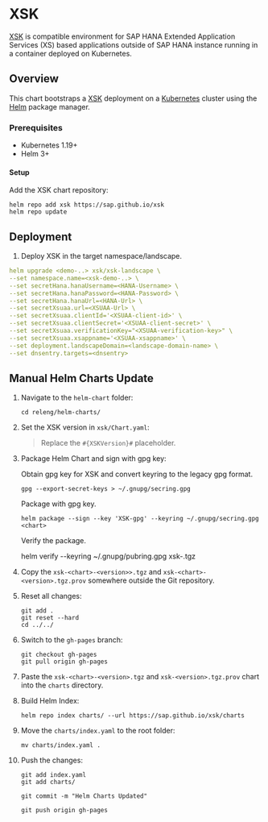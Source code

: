 # XSK

[XSK](https://github.com/sap/xsk) is compatible environment for SAP HANA Extended Application Services (XS) based applications outside of SAP HANA instance running in a container deployed on Kubernetes.

## Overview

This chart bootstraps a [XSK](https://github.com/sap/xsk) deployment on a [Kubernetes](http://kubernetes.io) cluster using the [Helm](https://helm.sh) package manager.

### Prerequisites

- Kubernetes 1.19+
- Helm 3+

#### Setup

Add the XSK chart repository:

```commands
helm repo add xsk https://sap.github.io/xsk
helm repo update
```

## Deployment

1. Deploy XSK in the target namespace/landscape.

```yaml
helm upgrade <demo-..> xsk/xsk-landscape \
--set namespace.name=<xsk-demo-..> \
--set secretHana.hanaUsername=<HANA-Username> \
--set secretHana.hanaPassword=<HANA-Password> \
--set secretHana.hanaUrl=<HANA-Url> \
--set secretXsuaa.url=<XSUAA-Url> \
--set secretXsuaa.clientId='<XSUAA-client-id>' \
--set secretXsuaa.clientSecret='<XSUAA-client-secret>' \
--set secretXsuaa.verificationKey="<XSUAA-verification-key>" \
--set secretXsuaa.xsappname='<XSUAA-xsappname>' \
--set deployment.landscapeDomain=<landscape-domain-name> \
--set dnsentry.targets=<dnsentry>
```

## Manual Helm Charts Update

1. Navigate to the `helm-chart` folder:

    ```
    cd releng/helm-charts/
    ```

1. Set the XSK version in `xsk/Chart.yaml`:

    > Replace the `#{XSKVersion}#` placeholder.

1. Package Helm Chart and sign with gpg key:

    Obtain gpg key for XSK and convert keyring to the legacy gpg format.

    `gpg --export-secret-keys > ~/.gnupg/secring.gpg`

    Package with gpg key.

    `helm package --sign --key 'XSK-gpg' --keyring ~/.gnupg/secring.gpg <chart>`

    Verify the package.

    helm verify --keyring ~/.gnupg/pubring.gpg xsk-<version>.tgz

1. Copy the `xsk-<chart>-<version>>.tgz` and `xsk-<chart>-<version>.tgz.prov` somewhere outside the Git repository.

1. Reset all changes:

    ```
    git add .
    git reset --hard
    cd ../../
    ```

1. Switch to the `gh-pages` branch:

    ```
    git checkout gh-pages
    git pull origin gh-pages
    ```

1. Paste the `xsk-<chart>-<version>.tgz` and `xsk-<version>.tgz.prov` chart into the `charts` directory.

1. Build Helm Index:

    ```
    helm repo index charts/ --url https://sap.github.io/xsk/charts
    ```

1.  Move the `charts/index.yaml` to the root folder:

    ```
    mv charts/index.yaml .
    ```

1. Push the changes:

    ```
    git add index.yaml
    git add charts/

    git commit -m "Helm Charts Updated"

    git push origin gh-pages
    ```